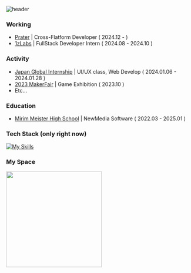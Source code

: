 ![header](https://capsule-render.vercel.app/api?type=cylinder&color=141827&height=70&section=header&text=KimHyunji&fontSize=20&fontColor=ffffff)

### Working
- [Prater](https://prater.co.kr/) | Cross-Flatform Developer ( 2024.12 - )
- [1zLabs](https://1zlabs.com/) | FullStack Developer Intern ( 2024.08 - 2024.10 )

### Activity
- [Japan Global Internship](https://www.e-mirim.hs.kr/main.do) | UI/UX class, Web Develop ( 2024.01.06 - 2024.01.28 )
- [2023 MakerFair](https://sites.google.com/view/makerfaireseoul2024/%ED%99%88) | Game Exhibition ( 2023.10 )
- Etc...

### Education
- [Mirim Meister High School](https://www.e-mirim.hs.kr/main.do) | NewMedia Software ( 2022.03 - 2025.01 )

### Tech Stack (only right now)
[![My Skills](https://skillicons.dev/icons?i=flutter,next,tailwind,raspberrypi)](https://skillicons.dev)

### My Space
<div height="10px"/>
<div>
<a href="https://velog.io/@de-quei/posts">
  <img height="260px" src="https://velog-github-badge.vercel.app/badge/de-quei?theme=dark&posts=3"/>
</a>
</div>
